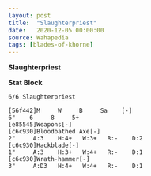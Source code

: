 ```yaml
---
layout: post
title:  "Slaughterpriest"
date:   2020-12-05 00:00:00
source: Wahapedia
tags: [blades-of-khorne]
---
```


**Slaughterpriest**

**Stat Block**
```
6/6 Slaughterpriest
```

```
[56f442]M     W     B     Sa    [-]
6"    6     8     5+    
[e85545]Weapons[-]
[c6c930]Bloodbathed Axe[-]
2"     A:3    H:4+   W:3+   R:-    D:2   
[c6c930]Hackblade[-]
1"     A:3    H:3+   W:4+   R:-    D:1   
[c6c930]Wrath-hammer[-]
3"     A:D3   H:4+   W:4+   R:-    D:1   
```
    